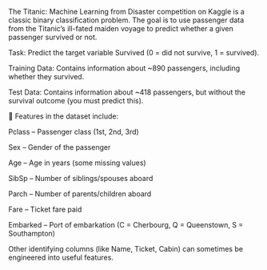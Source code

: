 The Titanic: Machine Learning from Disaster competition on Kaggle is a classic binary classification problem. The goal is to use passenger data from the Titanic’s ill-fated maiden voyage to predict whether a given passenger survived or not.

Task: Predict the target variable Survived (0 = did not survive, 1 = survived).

Training Data: Contains information about ~890 passengers, including whether they survived.

Test Data: Contains information about ~418 passengers, but without the survival outcome (you must predict this).

🔹 Features in the dataset include:

Pclass – Passenger class (1st, 2nd, 3rd)

Sex – Gender of the passenger

Age – Age in years (some missing values)

SibSp – Number of siblings/spouses aboard

Parch – Number of parents/children aboard

Fare – Ticket fare paid

Embarked – Port of embarkation (C = Cherbourg, Q = Queenstown, S = Southampton)

Other identifying columns (like Name, Ticket, Cabin) can sometimes be engineered into useful features.
